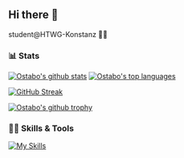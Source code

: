 ## Hi there 👋
student@HTWG-Konstanz 👨‍🎓

### 📊 Stats
[![Ostabo's github stats](https://github-readme-stats.vercel.app/api?username=Ostabo&theme=react&count_private=true&show_icons=true)](https://ostabo.software)
[![Ostabo's top languages](https://github-readme-stats-one-bice.vercel.app/api/top-langs/?username=Ostabo&langs_count=10&count_private=true&theme=react&role=OWNER,ORGANIZATION_MEMBER,COLLABORATOR)](https://ostabo.software)

[![GitHub Streak](https://streak-stats.demolab.com/?user=Ostabo&theme=react&count_private=true)](https://ostabo.software)

[![Ostabo's github trophy](https://github-profile-trophy.vercel.app/?username=Ostabo&count_private=true)](https://ostabo.software)
### 🤹🏻 Skills & Tools
[![My Skills](https://skillicons.dev/icons?i=html,css,javascript,typescript,nodejs,angular,sass,java,scala,spring,python,c,kotlin,postgres,mysql,docker,github,jenkins,idea,vscode,regex,bash,powershell,stackoverflow)](https://skillicons.dev)
